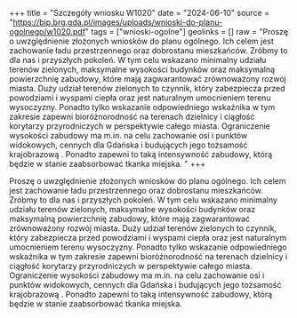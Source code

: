 +++
title = "Szczegóły wniosku W1020"
date = "2024-06-10"
source = "https://bip.brg.gda.pl/images/uploads/wnioski-do-planu-ogolnego/w1020.pdf"
tags = ["wnioski-ogolne"]
geolinks = []
raw = "Proszę o uwzględnienie złożonych wniosków do planu ogólnego. Ich celem jest zachowanie ładu przestrzennego oraz dobrostanu mieszkańców. Zróbmy to dla nas i przyszłych pokoleń. W tym celu wskazano minimalny udziału terenów zielonych, maksymalne wysokości budynków oraz maksymalną powierzchnię zabudowy, które mają zagwarantować zrównoważony rozwój miasta. Duży udział terenów zielonych to czynnik, który zabezpiecza przed powodziami i wyspami ciepła oraz jest naturalnym umocnieniem terenu wysoczyzny. Ponadto tylko wskazanie odpowiedniego wskaźnika w tym zakresie zapewni bioróżnorodność na terenach dzielnicy i ciągłość korytarzy przyrodniczych w perspektywie całego miasta. Ograniczenie wysokości zabudowy ma m.in. na celu zachowanie osi i punktów widokowych, cennych dla Gdańska i budujących jego tożsamość krajobrazową . Ponadto zapewni to taką intensywność zabudowy, którą będzie w stanie zaabsorbować tkanka miejska. "
+++

Proszę o uwzględnienie złożonych wniosków do planu ogólnego. Ich celem jest
zachowanie ładu przestrzennego oraz dobrostanu mieszkańców. Zróbmy to dla nas i przyszłych
pokoleń. W tym celu wskazano minimalny udziału terenów zielonych, maksymalne wysokości
budynków oraz maksymalną powierzchnię zabudowy, które mają zagwarantować
zrównoważony rozwój miasta. Duży udział terenów zielonych to czynnik, który zabezpiecza
przed powodziami i wyspami ciepła oraz jest naturalnym umocnieniem terenu wysoczyzny.
Ponadto tylko wskazanie odpowiedniego wskaźnika w tym zakresie zapewni bioróżnorodność na
terenach dzielnicy i ciągłość korytarzy przyrodniczych w perspektywie całego miasta.
Ograniczenie wysokości zabudowy ma m.in. na celu zachowanie osi i punktów widokowych,
cennych dla Gdańska i budujących jego tożsamość krajobrazową . Ponadto zapewni to taką
intensywność zabudowy, którą będzie w stanie zaabsorbować tkanka miejska.



